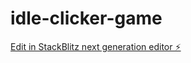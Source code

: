 # idle-clicker-game

[Edit in StackBlitz next generation editor ⚡️](https://stackblitz.com/~/github.com/pavelric/idle-clicker-game)